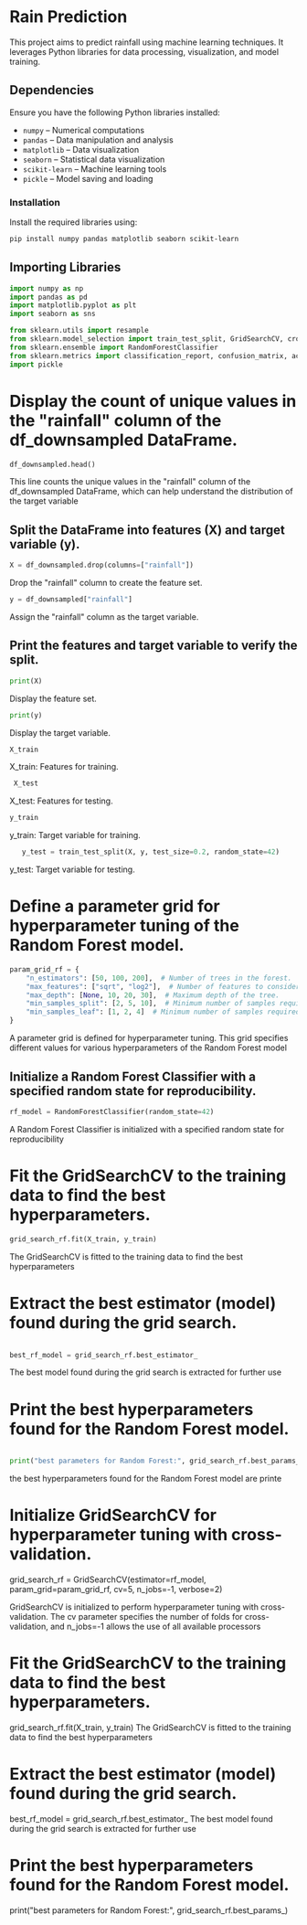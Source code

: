 # Rain Prediction

This project aims to predict rainfall using machine learning techniques. It leverages Python libraries for data processing, visualization, and model training.

## Dependencies
Ensure you have the following Python libraries installed:

- `numpy` – Numerical computations
- `pandas` – Data manipulation and analysis
- `matplotlib` – Data visualization
- `seaborn` – Statistical data visualization
- `scikit-learn` – Machine learning tools
- `pickle` – Model saving and loading

### Installation
Install the required libraries using:
```bash
pip install numpy pandas matplotlib seaborn scikit-learn
```
## Importing Libraries
```python
import numpy as np  
import pandas as pd  
import matplotlib.pyplot as plt  
import seaborn as sns  

from sklearn.utils import resample  
from sklearn.model_selection import train_test_split, GridSearchCV, cross_val_score  
from sklearn.ensemble import RandomForestClassifier  
from sklearn.metrics import classification_report, confusion_matrix, accuracy_score  
import pickle  
```


# Display the count of unique values in the "rainfall" column of the df_downsampled DataFrame.


```python
df_downsampled.head()
```  
This line counts the unique values in the "rainfall" column of the df_downsampled DataFrame, which can help understand the distribution of the target variable
## Split the DataFrame into features (X) and target variable (y).
```python
X = df_downsampled.drop(columns=["rainfall"]) 
``` 
Drop the "rainfall" column to create the feature set.
```python
y = df_downsampled["rainfall"]  
``` 
Assign the "rainfall" column as the target variable.

## Print the features and target variable to verify the split.
```python
print(X)  
```
 Display the feature set.
```python
print(y)  
```
 Display the target variable.

```python
X_train 
```
 X_train: Features for training.
```python
 X_test
 ```
  X_test: Features for testing.
  ```python
  y_train 
  ```
  y_train: Target variable for training.

```python
   y_test = train_test_split(X, y, test_size=0.2, random_state=42)
 ```
  y_test: Target variable for testing.


  
 


# Define a parameter grid for hyperparameter tuning of the Random Forest model.
```python
param_grid_rf = {
    "n_estimators": [50, 100, 200],  # Number of trees in the forest.
    "max_features": ["sqrt", "log2"],  # Number of features to consider when looking for the best split.
    "max_depth": [None, 10, 20, 30],  # Maximum depth of the tree.
    "min_samples_split": [2, 5, 10],  # Minimum number of samples required to split an internal node.
    "min_samples_leaf": [1, 2, 4]  # Minimum number of samples required to be at a leaf node.
}
```
A parameter grid is defined for hyperparameter tuning. This grid specifies different values for various hyperparameters of the Random Forest model
## Initialize a Random Forest Classifier with a specified random state for reproducibility.


```python
rf_model = RandomForestClassifier(random_state=42)
```

 A Random Forest Classifier is initialized with a specified random state for reproducibility
 # Fit the GridSearchCV to the training data to find the best hyperparameters.
```python
grid_search_rf.fit(X_train, y_train)
```

The GridSearchCV is fitted to the training data to find the best hyperparameters

# Extract the best estimator (model) found during the grid search.
```python

best_rf_model = grid_search_rf.best_estimator_
```

The best model found during the grid search is extracted for further use

# Print the best hyperparameters found for the Random Forest model.
```python

print("best parameters for Random Forest:", grid_search_rf.best_params_)
```

the best hyperparameters found for the Random Forest model are printe
























































# Initialize GridSearchCV for hyperparameter tuning with cross-validation.
grid_search_rf = GridSearchCV(estimator=rf_model, param_grid=param_grid_rf, cv=5, n_jobs=-1, verbose=2)

 GridSearchCV is initialized to perform hyperparameter tuning with cross-validation. The cv parameter specifies the number of folds for cross-validation, and n_jobs=-1 allows the use of all available processors


# Fit the GridSearchCV to the training data to find the best hyperparameters.
grid_search_rf.fit(X_train, y_train)
The GridSearchCV is fitted to the training data to find the best hyperparameters

# Extract the best estimator (model) found during the grid search.
best_rf_model = grid_search_rf.best_estimator_
The best model found during the grid search is extracted for further use

# Print the best hyperparameters found for the Random Forest model.
print("best parameters for Random Forest:", grid_search_rf.best_params_)






